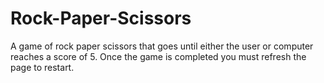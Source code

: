 # Rock-Paper-Scissors
A game of rock paper scissors that goes until either the user or computer reaches a score of 5.  Once the game is completed you must refresh the page to restart.
